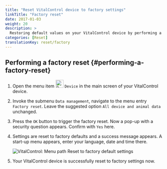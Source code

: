 ```yaml
---
title: "Reset VitalControl device to factory settings"
linkTitle: "Factory reset"
date: 2017-01-03
weight: 20
description: >
  Restoring default values on your VitalControl device by performing a factory reset.
categories: [Reset]
translationKey: reset/factory
---
```

## Performing a factory reset {#performing-a-factory-reset}

1. Open the menu item <img src="/icons/device.svg" width="25" align="bottom" alt="Device" /> `Device` in the main screen of your VitalControl device.

1. Invoke the submenu `Data management`, navigate to the menu entry `Factory reset`. Leave the suggested option `All device and animal data` unchanged.

1. Press the `OK` button to trigger the factory reset. Now a pop-up with a security question appears. Confirm with `Yes` here.

1. Settings are reset to factory defaults and a success message appears. A start-up menu appears, enter your language, date and time there.

   ![VitalControl: Menu path Reset to factory default settings](../images/resetdevice.png "Reset to factory settings")

1. Your VitalControl device is successfully reset to factory settings now.
